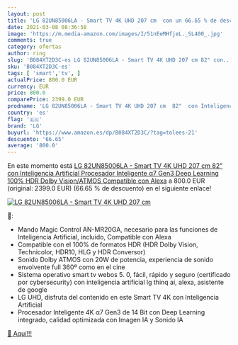 ```yaml
---
layout: post
title: 'LG 82UN85006LA - Smart TV 4K UHD 207 cm  con un 66.65 % de descuento'
date: 2021-03-08 08:36:58
image: 'https://m.media-amazon.com/images/I/51nEeMHfjeL._SL400_.jpg'
comments: true
category: ofertas
author: ring
slug: 'B084XT2D3C-es LG 82UN85006LA - Smart TV 4K UHD 207 cm 82" con...'
sku: 'B084XT2D3C-es'
tags: [ 'smart','tv', ]
actualPrice: 800.0 EUR
currency: EUR
price: 800.0
comparePrice: 2399.0 EUR
prodname: 'LG 82UN85006LA - Smart TV 4K UHD 207 cm  82"  con Inteligencia Artificial  Procesador Inteligente α7 Gen3  Deep Learning  100% HDR  Dolby Vision/ATMOS  Compatible con Alexa'
country: 'es'
flag: '🇪🇸'
brand: 'LG'
buyurl: 'https://www.amazon.es/dp/B084XT2D3C/?tag=tolees-21'
descuento: '66.65'
average: '800.0'
---
```


En este momento está [LG 82UN85006LA - Smart TV 4K UHD 207 cm  82"  con Inteligencia Artificial  Procesador Inteligente α7 Gen3  Deep Learning  100% HDR  Dolby Vision/ATMOS  Compatible con Alexa](https://www.amazon.es/dp/B084XT2D3C/?tag=tolees-21) a 800.0 EUR (original: 2399.0 EUR) (66.65 %  de descuento) en el siguiente enlace!

[![LG 82UN85006LA - Smart TV 4K UHD 207 cm ](https://m.media-amazon.com/images/I/51nEeMHfjeL._SL400_.jpg)](https://www.amazon.es/dp/B084XT2D3C/?tag=tolees-21)

🔎:

- Mando Magic Control AN-MR20GA, necesario para las funciones de Inteligencia Artificial, incluido, Compatible con Alexa
- Compatible con el 100% de formatos HDR (HDR Dolby Vision, Technicolor, HDR10, HLG y HDR Conversor)
- Sonido Dolby ATMOS con 20W de potencia, experiencia de sonido envolvente full 360º como en el cine
- Sistema operativo smart tv webos 5. 0, fácil, rápido y seguro (certificado por cybersecurity) con inteligencia artificial lg thinq ai, alexa, asistente de google
- LG UHD, disfruta del contenido en este Smart TV 4K con Inteligencia Artificial
- Procesador Inteligente 4K α7 Gen3 de 14 Bit con Deep Learning integrado, calidad optimizada con Imagen IA y Sonido IA

[🛒 Aquí!!!](https://www.amazon.es/dp/B084XT2D3C/?tag=tolees-21)
